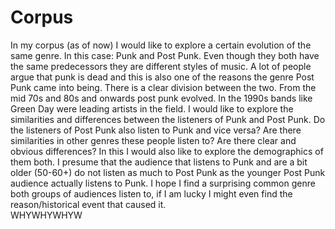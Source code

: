 # Corpus
In my corpus (as of now) I would like to explore a certain evolution of the same genre. In this case: Punk and Post Punk. Even though they both have the same predecessors they are different styles of music. A lot of people argue that punk is dead and this is also one of the reasons the genre Post Punk came into being. There is a clear division between the two. From the mid 70s and 80s and onwards post punk evolved. In the 1990s bands like Green Day were leading artists in the field. I would like to explore the similarities and differences between the listeners of Punk and Post Punk. Do the listeners of Post Punk also listen to Punk and vice versa? Are there similarities in other genres these people listen to? Are there clear and obvious differences? In this I would also like to explore the demographics of them both. I presume that the audience that listens to Punk and are a bit older (50-60+) do not listen as much to Post Punk as the younger Post Punk audience actually listens to Punk. I hope I find a surprising common genre both groups of audiences listen to, if I am lucky I might even find the reason/historical event that caused it.  
WHYWHYWHYW
